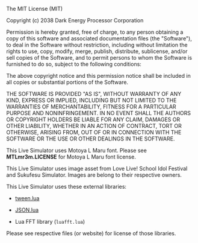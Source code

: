 The MIT License (MIT)

Copyright (c) 2038 Dark Energy Processor Corporation

Permission is hereby granted, free of charge, to any person obtaining a copy of
this software and associated documentation files (the "Software"), to deal in
the Software without restriction, including without limitation the rights to
use, copy, modify, merge, publish, distribute, sublicense, and/or sell copies
of the Software, and to permit persons to whom the Software is furnished to do
so, subject to the following conditions:

The above copyright notice and this permission notice shall be included in all copies or substantial portions of the Software.

THE SOFTWARE IS PROVIDED "AS IS", WITHOUT WARRANTY OF ANY KIND, EXPRESS OR
IMPLIED, INCLUDING BUT NOT LIMITED TO THE WARRANTIES OF MERCHANTABILITY,
FITNESS FOR A PARTICULAR PURPOSE AND NONINFRINGEMENT. IN NO EVENT SHALL THE
AUTHORS OR COPYRIGHT HOLDERS BE LIABLE FOR ANY CLAIM, DAMAGES OR OTHER
LIABILITY, WHETHER IN AN ACTION OF CONTRACT, TORT OR OTHERWISE, ARISING FROM,
OUT OF OR IN CONNECTION WITH THE SOFTWARE OR THE USE OR OTHER DEALINGS IN THE
SOFTWARE.

This Live Simulator uses Motoya L Maru font. Please see **MTLmr3m.LICENSE** for
Motoya L Maru font license.

This Live Simulator uses image asset from Love Live! School Idol Festival and
Sukufesu Simulator. Images are belong to their respective owners.

This Live Simulator uses these external libraries:

* [tween.lua](https://github.com/kikito/tween.lua)

* [JSON.lua](http://regex.info/blog/lua/json)

* Lua FFT library (`luafft.lua`)

Please see respective files (or website) for license of those libraries.
